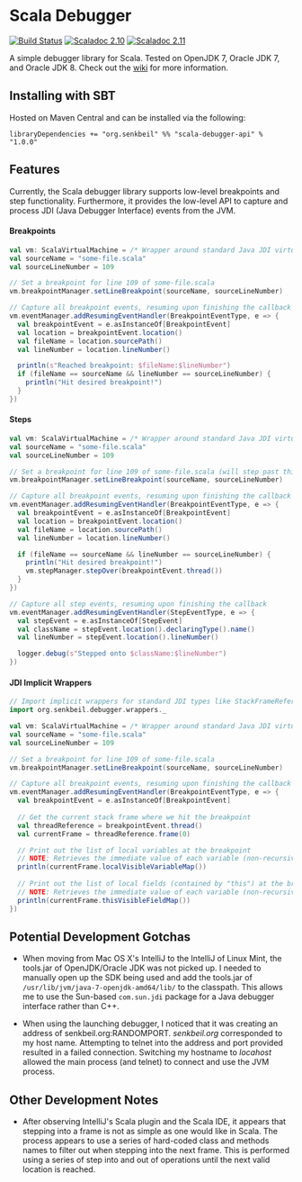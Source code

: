 Scala Debugger
==============

[![Build Status](https://travis-ci.org/chipsenkbeil/scala-debugger-api.svg?branch=master)](https://travis-ci.org/chipsenkbeil/scala-debugger-api)
[![Scaladoc 2.10](https://img.shields.io/badge/Scaladoc-2.10-34B6A8.svg?style=flat)](http://www.javadoc.io/doc/org.senkbeil/scala-debugger-api_2.10)
[![Scaladoc 2.11](https://img.shields.io/badge/Scaladoc-2.11-34B6A8.svg?style=flat)](http://www.javadoc.io/doc/org.senkbeil/scala-debugger-api_2.11)

A simple debugger library for Scala. Tested on OpenJDK 7, Oracle JDK 7, and Oracle JDK 8. Check out the [wiki](https://github.com/chipsenkbeil/scala-debugger-api/wiki) for more information.

Installing with SBT
-------------------

Hosted on Maven Central and can be installed via the following:

    libraryDependencies += "org.senkbeil" %% "scala-debugger-api" % "1.0.0"
    
Features
--------

Currently, the Scala debugger library supports low-level breakpoints and step functionality. Furthermore, it provides the low-level API to capture and process JDI (Java Debugger Interface) events from the JVM.

#### Breakpoints ####
```scala
val vm: ScalaVirtualMachine = /* Wrapper around standard Java JDI virtual machine */
val sourceName = "some-file.scala"
val sourceLineNumber = 109

// Set a breakpoint for line 109 of some-file.scala
vm.breakpointManager.setLineBreakpoint(sourceName, sourceLineNumber)

// Capture all breakpoint events, resuming upon finishing the callback
vm.eventManager.addResumingEventHandler(BreakpointEventType, e => {
  val breakpointEvent = e.asInstanceOf[BreakpointEvent]
  val location = breakpointEvent.location()
  val fileName = location.sourcePath()
  val lineNumber = location.lineNumber()

  println(s"Reached breakpoint: $fileName:$lineNumber")
  if (fileName == sourceName && lineNumber == sourceLineNumber) {
    println("Hit desired breakpoint!")
  }
})
```

#### Steps ####
```scala
val vm: ScalaVirtualMachine = /* Wrapper around standard Java JDI virtual machine */
val sourceName = "some-file.scala"
val sourceLineNumber = 109

// Set a breakpoint for line 109 of some-file.scala (will step past this)
vm.breakpointManager.setLineBreakpoint(sourceName, sourceLineNumber)

// Capture all breakpoint events, resuming upon finishing the callback
vm.eventManager.addResumingEventHandler(BreakpointEventType, e => {
  val breakpointEvent = e.asInstanceOf[BreakpointEvent]
  val location = breakpointEvent.location()
  val fileName = location.sourcePath()
  val lineNumber = location.lineNumber()

  if (fileName == sourceName && lineNumber == sourceLineNumber) {
    println("Hit desired breakpoint!")
    vm.stepManager.stepOver(breakpointEvent.thread())
  }
})

// Capture all step events, resuming upon finishing the callback
vm.eventManager.addResumingEventHandler(StepEventType, e => {
  val stepEvent = e.asInstanceOf[StepEvent]
  val className = stepEvent.location().declaringType().name()
  val lineNumber = stepEvent.location().lineNumber()

  logger.debug(s"Stepped onto $className:$lineNumber")
})
```

#### JDI Implicit Wrappers ####
```scala
// Import implicit wrappers for standard JDI types like StackFrameReference and ThreadReference
import org.senkbeil.debugger.wrappers._

val vm: ScalaVirtualMachine = /* Wrapper around standard Java JDI virtual machine */
val sourceName = "some-file.scala"
val sourceLineNumber = 109

// Set a breakpoint for line 109 of some-file.scala
vm.breakpointManager.setLineBreakpoint(sourceName, sourceLineNumber)

// Capture all breakpoint events, resuming upon finishing the callback
vm.eventManager.addResumingEventHandler(BreakpointEventType, e => {
  val breakpointEvent = e.asInstanceOf[BreakpointEvent]
  
  // Get the current stack frame where we hit the breakpoint
  val threadReference = breakpointEvent.thread()
  val currentFrame = threadReference.frame(0)

  // Print out the list of local variables at the breakpoint
  // NOTE: Retrieves the immediate value of each variable (non-recursive), so primitives are immediately available
  println(currentFrame.localVisibleVariableMap())
  
  // Print out the list of local fields (contained by "this") at the breakpoint
  // NOTE: Retrieves the immediate value of each variable (non-recursive), so primitives are immediately available
  println(currentFrame.thisVisibleFieldMap())
})
```

Potential Development Gotchas
-----------------------------

- When moving from Mac OS X's IntelliJ to the IntelliJ of Linux Mint, the
  tools.jar of OpenJDK/Oracle JDK was not picked up. I needed to manually open
  up the SDK being used and add the tools.jar of 
  `/usr/lib/jvm/java-7-openjdk-amd64/lib/` to the classpath. This allows me to
  use the Sun-based `com.sun.jdi` package for a Java debugger interface rather
  than C++.

- When using the launching debugger, I noticed that it was creating an address
  of senkbeil.org:RANDOMPORT. _senkbeil.org_ corresponded to my host name.
  Attempting to telnet into the address and port provided resulted in a failed
  connection. Switching my hostname to _locahost_ allowed the main process
  (and telnet) to connect and use the JVM process.

Other Development Notes
-----------------------

- After observing IntelliJ's Scala plugin and the Scala IDE, it appears that
  stepping into a frame is not as simple as one would like in Scala. The
  process appears to use a series of hard-coded class and methods names to
  filter out when stepping into the next frame. This is performed using a
  series of step into and out of operations until the next valid location is
  reached.

